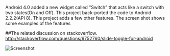 Android 4.0 added a new widget called "Switch" that acts like a switch with two states(On and Off). This project back-ported the code to Android 2.2.2(API 8).
This project adds a few other features. The screen shot shows some examples of the features

##The related discussion on stackoverflow.
http://stackoverflow.com/questions/9752760/slide-toggle-for-android


![Screenshot](https://raw.github.com/pellucide/Android-Switch-Demo-pre-4.0/master/android-switch-demo/Screenshot.png)
